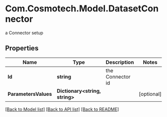 # Com.Cosmotech.Model.DatasetConnector
a Connector setup

## Properties

Name | Type | Description | Notes
------------ | ------------- | ------------- | -------------
**Id** | **string** | the Connector id | 
**ParametersValues** | **Dictionary&lt;string, string&gt;** |  | [optional] 

[[Back to Model list]](../README.md#documentation-for-models) [[Back to API list]](../README.md#documentation-for-api-endpoints) [[Back to README]](../README.md)

